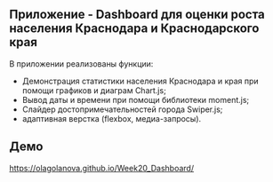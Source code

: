 ## Приложение - Dashboard для оценки роста населения Краснодара и Краснодарского края

В приложении реализованы функции:
- Демонстрация статистики населения Краснодара и края при помощи графиков и диаграм Chart.js;
- Вывод даты и времени при помощи библиотеки moment.js;
- Слайдер достопримечательностей города Swiper.js;
- адаптивная верстка (flexbox, медиа-запросы).

## Демо
https://olagolanova.github.io/Week20_Dashboard/